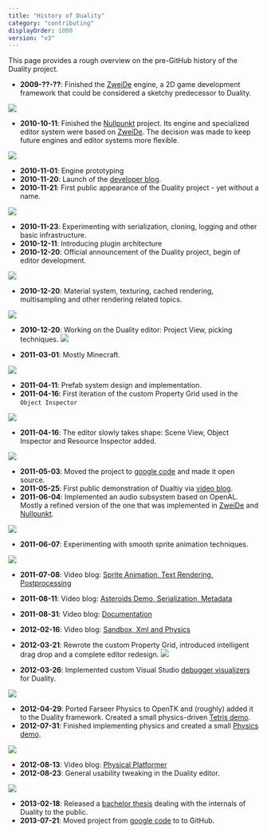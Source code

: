 ```yaml
---
title: "History of Duality"
category: "contributing"
displayOrder: 1000
version: "v3"
---
```


This page provides a rough overview on the pre-GitHub history of the Duality project.

  * **2009-??-??**: Finished the [ZweiDe](http://zweide.adamslair.de) engine, a 2D game development framework that could be considered a sketchy predecessor to Duality.

  ![](../img/ProjectVersionHistory/ZweiDePreview.jpg)

  * **2010-10-11**: Finished the [Nullpunkt](http://www.indiedb.com/games/nullpunkt-point-zero) project. Its engine and specialized editor system were based on [ZweiDe](http://zweide.adamslair.de). The decision was made to keep future engines and editor systems more flexible.
  
  ![](../img/ProjectVersionHistory/Nullpunkt.jpg)

  * **2010-11-01**: Engine prototyping
  * **2010-11-20**: Launch of the [developer blog](http://blog.adamslair.de).
  * **2010-11-21**: First public appearance of the Duality project - yet without a name.
  
  ![](../img/ProjectVersionHistory/Duality1.jpg)
 
  * **2010-11-23**: Experimenting with serialization, cloning, logging and other basic infrastructure.
  * **2010-12-11**: Introducing plugin architecture
  * **2010-12-20**: Official announcement of the Duality project, begin of editor development.
  
  ![](../img/ProjectVersionHistory/Duality2.jpg)

  * **2010-12-20**: Material system, texturing, cached rendering, multisampling and other rendering related topics.
  
  ![](../img/ProjectVersionHistory/Duality3.jpg)

  * **2010-12-20**: Working on the Duality editor: Project View, picking techniques. 
  ![](../img/ProjectVersionHistory/Duality4.jpg|width=250px]]![](../img/ProjectVersionHistory/Duality5.jpg|width=250px)[[/img/ProjectVersionHistory/Duality6.jpg|width=250px)

  * **2011-03-01**: Mostly Minecraft.
  
  ![](../img/ProjectVersionHistory/Minecraft.jpg|width=300px]][[/img/ProjectVersionHistory/Minecraft2.jpg|width=300px)

  * **2011-04-11**: Prefab system design and implementation.
  * **2011-04-16**: First iteration of the custom Property Grid used in the `Object Inspector`
  
  ![](../img/ProjectVersionHistory/PropertyGrid.jpg)

  * **2011-04-16**: The editor slowly takes shape: Scene View, Object Inspector and Resource Inspector added.
  
  ![](../img/ProjectVersionHistory/Duality7.jpg)

  * **2011-05-03**: Moved the project to [google code](https://code.google.com/archive/p/duality/) and made it open source.
  * **2011-05-25**: First public demonstration of Dualtiy via [video blog](http://www.youtube.com/watch?v=g3FmwBSEy-U).
  * **2011-06-04**: Implemented an audio subsystem based on OpenAL. Mostly a refined version of the one that was implemented in [ZweiDe](http://zweide.adamslair.de) and [Nullpunkt]([http://www.indiedb.com/games/nullpunkt-point-zero).
  
  ![](../img/ProjectVersionHistory/Duality8.jpg)

  * **2011-06-07**: Experimenting with smooth sprite animation techniques.
  
  ![](../img/ProjectVersionHistory/Duality9.jpg)

  * **2011-07-08**: Video blog: [Sprite Animation, Text Rendering, Postprocessing](http://www.youtube.com/watch?v=UVLaQoIW7D8)
  * **2011-08-11**: Video blog: [Asteroids Demo, Serialization, Metadata](http://www.youtube.com/watch?v=evF-jln3jFY)
  * **2011-08-31**: Video blog: [Documentation](http://www.youtube.com/watch?v=5b7oQXf1iQ4)
  * **2012-02-16**: Video blog: [Sandbox, Xml and Physics](http://www.youtube.com/watch?v=QzdCjVX7lVY)
  * **2012-03-21**: Rewrote the custom Property Grid, introduced intelligent drag drop and a complete editor redesign.
  ![](../img/ProjectVersionHistory/Duality10.jpg|width=200px]]![](../img/ProjectVersionHistory/Duality11.jpg|width=200px]][[/img/ProjectVersionHistory/Duality12.jpg|width=200px)[[/img/ProjectVersionHistory/Duality13.jpg|width=200px)

  * **2012-03-26**: Implemented custom Visual Studio [debugger visualizers](http://www.adamslair.de/blog/?p=616) for Duality.
  
  ![](../img/ProjectVersionHistory/DebugVisualizer.jpg)

  * **2012-04-29**: Ported Farseer Physics to OpenTK and (roughly) added it to the Duality framework. Created a small physics-driven [Tetris demo](https://duality.googlecode.com/svn/trunk/Other/TechDemos/Packages/Tetris.zip).
  * **2012-07-31**: Finished implementing physics and created a small [Physics demo](https://duality.googlecode.com/svn/trunk/Other/TechDemos/Packages/Physics.zip).

  ![](../img/ProjectVersionHistory/Duality14.png|width=250px]]![](../img/ProjectVersionHistory/Duality15.png|width=250px]]![](../img/ProjectVersionHistory/Duality16.png|width=250px]][[/img/ProjectVersionHistory/Duality17.png|width=250px)[[/img/ProjectVersionHistory/Duality18.png|width=250px)[[/img/ProjectVersionHistory/Duality19.png|width=250px)

  * **2012-08-13**: Video blog: [Physical Platformer](http://www.youtube.com/watch?v=3rAB2GRJfcc)
  * **2012-08-23**: General usability tweaking in the Duality editor.

  ![](../img/ProjectVersionHistory/Duality20.jpg|width=150px]]![](../img/ProjectVersionHistory/Duality21.jpg|width=150px]]![](../img/ProjectVersionHistory/Duality22.jpg|width=150px)[[/img/ProjectVersionHistory/Duality23.jpg|width=150px)[[/img/ProjectVersionHistory/Duality24.jpg|width=150px)

  * **2013-02-18**: Released a [bachelor thesis](http://bachelorthesis.adamslair.net/) dealing with the internals of Duality to the public.
  * **2013-07-21**: Moved project from [google code](https://code.google.com/p/duality/) to to GitHub.